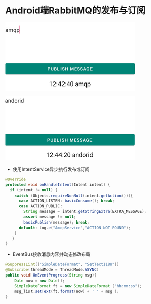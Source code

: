 # Android端RabbitMQ的发布与订阅

![Screenshot](docs/rb1.png)

![Screenshot](docs/rb2.png)

- 使用IntentService异步执行发布或订阅

``` java
@Override
protected void onHandleIntent(Intent intent) {
  if (intent != null) {
    switch (Objects.requireNonNull(intent.getAction())){
      case ACTION_LISTEN: basicConsume(); break;
      case ACTION_PUBLIC:
        String message = intent.getStringExtra(EXTRA_MESSAGE);
        assert message != null;
        basicPublish(message); break;
      default: Log.e("AmqpService","ACTION NOT FOUND");
    }
   }
}
```

- EventBus接收消息内容并动态修改布局

``` java
@SuppressLint({"SimpleDateFormat", "SetTextI18n"})
@Subscribe(threadMode = ThreadMode.ASYNC)
public void OnEventProgress(String msg){
    Date now = new Date();
    SimpleDateFormat ft = new SimpleDateFormat ("hh:mm:ss");
    msg_list.setText(ft.format(now) + ' ' + msg );
}
```
